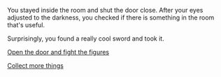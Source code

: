 You stayed inside the room and shut the door close. After your eyes adjusted to the darkness, you checked if there is something in the room that's useful. 

Surprisingly, you found a really cool sword and took it.

[Open the door and fight the figures](../WIP.md)

[Collect more things](../WIP.md)